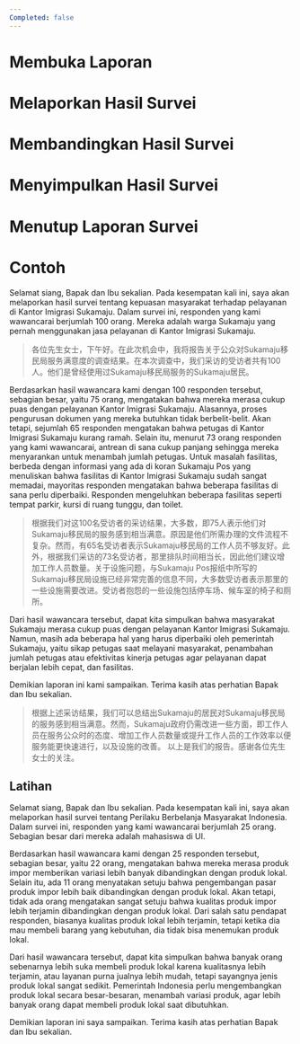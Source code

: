 ```yaml
---
Completed: false
---
```


# Membuka Laporan



# Melaporkan Hasil Survei



# Membandingkan Hasil Survei



# Menyimpulkan Hasil Survei



# Menutup Laporan Survei



# Contoh

Selamat siang, Bapak dan Ibu sekalian. Pada kesempatan kali ini, saya akan melaporkan hasil survei tentang kepuasan masyarakat terhadap pelayanan di Kantor Imigrasi Sukamaju. Dalam survei ini, responden yang kami wawancarai berjumlah 100 orang. Mereka adalah warga Sukamaju yang pernah menggunakan jasa pelayanan di Kantor Imigrasi Sukamaju.

> 各位先生女士，下午好。在此次机会中，我将报告关于公众对Sukamaju移民局服务满意度的调查结果。在本次调查中，我们采访的受访者共有100人。他们是曾经使用过Sukamaju移民局服务的Sukamaju居民。

Berdasarkan hasil wawancara kami dengan 100 responden tersebut, sebagian besar, yaitu 75 orang, mengatakan bahwa mereka merasa cukup puas dengan pelayanan Kantor Imigrasi Sukamaju. Alasannya, proses pengurusan dokumen yang mereka butuhkan tidak berbelit-belit. Akan tetapi, sejumlah 65 responden mengatakan bahwa petugas di Kantor Imigrasi Sukamaju kurang ramah. Selain itu, menurut 73 orang responden yang kami wawancarai, antrean di sana cukup panjang sehingga mereka menyarankan untuk menambah jumlah petugas. Untuk masalah fasilitas, berbeda dengan informasi yang ada di koran Sukamaju Pos yang menuliskan bahwa fasilitas di Kantor Imigrasi Sukamaju sudah sangat memadai, mayoritas responden mengatakan bahwa beberapa fasilitas di sana perlu diperbaiki. Responden mengeluhkan beberapa fasilitas seperti tempat parkir, kursi di ruang tunggu, dan toilet.

> 根据我们对这100名受访者的采访结果，大多数，即75人表示他们对Sukamaju移民局的服务感到相当满意。原因是他们所需办理的文件流程不复杂。然而，有65名受访者表示Sukamaju移民局的工作人员不够友好。此外，根据我们采访的73名受访者，那里排队时间相当长，因此他们建议增加工作人员数量。关于设施问题，与Sukamaju Pos报纸中所写的Sukamaju移民局设施已经非常完善的信息不同，大多数受访者表示那里的一些设施需要改进。受访者抱怨的一些设施包括停车场、候车室的椅子和厕所。

Dari hasil wawancara tersebut, dapat kita simpulkan bahwa masyarakat Sukamaju merasa cukup puas dengan pelayanan Kantor Imigrasi Sukamaju. Namun, masih ada beberapa hal yang harus diperbaiki oleh pemerintah Sukamaju, yaitu sikap petugas saat melayani masyarakat, penambahan jumlah petugas atau efektivitas kinerja petugas agar pelayanan dapat berjalan lebih cepat, dan fasilitas.

Demikian laporan ini kami sampaikan. Terima kasih atas perhatian Bapak dan Ibu sekalian.

> 根据上述采访结果，我们可以总结出Sukamaju的居民对Sukamaju移民局的服务感到相当满意。然而，Sukamaju政府仍需改进一些方面，即工作人员在服务公众时的态度、增加工作人员数量或提升工作人员的工作效率以便服务能更快速进行，以及设施的改善。
> 以上是我们的报告。感谢各位先生女士的关注。

## Latihan

Selamat siang, Bapak dan Ibu sekalian. Pada kesempatan kali ini, saya akan melaporkan hasil survei tentang Perilaku Berbelanja Masyarakat Indonesia. Dalam survei ini, responden yang kami wawancarai berjumlah 25 orang. Sebagian besar dari mereka adalah mahasiswa di UI.

Berdasarkan hasil wawancara kami dengan 25 responden tersebut, sebagian besar, yaitu 22 orang, mengatakan bahwa mereka merasa produk impor memberikan variasi lebih banyak dibandingkan dengan produk lokal. Selain itu, ada 11 orang menyatakan setuju bahwa pengembangan pasar produk impor lebih baik dibandingkan dengan produk lokal. Akan tetapi, tidak ada orang mengatakan sangat setuju bahwa kualitas produk impor lebih terjamin dibandingkan dengan produk lokal. Dari salah satu pendapat responden, biasanya kualitas produk lokal lebih terjamin, tetapi ketika dia mau membeli barang yang kebutuhan, dia tidak bisa menemukan produk lokal.

Dari hasil wawancara tersebut, dapat kita simpulkan bahwa banyak orang sebenarnya lebih suka membeli produk lokal karena kualitasnya lebih terjamin, atau layanan purna jualnya lebih mudah, tetapi sayangnya jenis produk lokal sangat sedikit. Pemerintah Indonesia perlu mengembangkan produk lokal secara besar-besaran, menambah variasi produk, agar lebih banyak orang dapat membeli produk lokal saat dibutuhkan.

Demikian laporan ini saya sampaikan. Terima kasih atas perhatian Bapak dan Ibu sekalian.